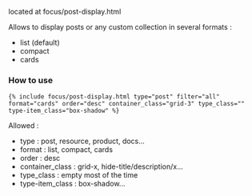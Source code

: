 ---
---

located at focus/post-display.html

Allows to display posts or any custom collection in several formats :

- list (default)
- compact
- cards

### How to use
```
{% include focus/post-display.html type="post" filter="all" format="cards" order="desc" container_class="grid-3" type_class="" type-item_class="box-shadow" %}     
``` 

Allowed :

- type : post, resource, product, docs...
- format : list, compact, cards
- order : desc
- container_class : grid-x, hide-title/description/x...
- type_class : empty most of the time
- type-item_class : box-shadow...